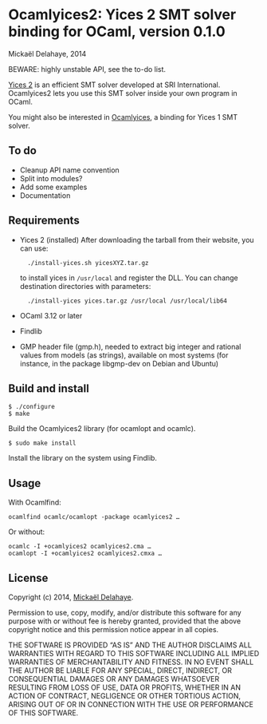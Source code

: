 Ocamlyices2: Yices 2 SMT solver binding for OCaml, version 0.1.0
================================================================
Mickaël Delahaye, 2014

BEWARE: highly unstable API, see the to-do list.

[Yices 2][1] is an efficient SMT solver developed at SRI International.
Ocamlyices2 lets you use this SMT solver inside your own program in OCaml.

You might also be interested in [Ocamlyices][2], a binding for Yices 1 SMT solver.

To do
-----

* Cleanup API name convention
* Split into modules?
* Add some examples
* Documentation

Requirements
------------

* Yices 2 (installed)
  After downloading the tarball from their website, you can use:

        ./install-yices.sh yicesXYZ.tar.gz

  to install yices in `/usr/local` and
  register the DLL. You can change destination directories with parameters:

        ./install-yices yices.tar.gz /usr/local /usr/local/lib64

* OCaml 3.12 or later

* Findlib

* GMP header file (gmp.h), needed to extract big integer and rational values
  from models (as strings), available on most systems (for instance, in the
  package libgmp-dev on Debian and Ubuntu)


Build and install
-----------------

    $ ./configure
    $ make

Build the Ocamlyices2 library (for ocamlopt and ocamlc).

    $ sudo make install

Install the library on the system using Findlib.

Usage
-----

With Ocamlfind:

    ocamlfind ocamlc/ocamlopt -package ocamlyices2 …

Or without:

    ocamlc -I +ocamlyices2 ocamlyices2.cma …
    ocamlopt -I +ocamlyices2 ocamlyices2.cmxa …

License
-------

Copyright (c) 2014, [Mickaël Delahaye][3].

Permission to use, copy, modify, and/or distribute this software for any purpose
with or without fee is hereby granted, provided that the above copyright notice
and this permission notice appear in all copies.

THE SOFTWARE IS PROVIDED “AS IS” AND THE AUTHOR DISCLAIMS ALL WARRANTIES WITH
REGARD TO THIS SOFTWARE INCLUDING ALL IMPLIED WARRANTIES OF MERCHANTABILITY AND
FITNESS. IN NO EVENT SHALL THE AUTHOR BE LIABLE FOR ANY SPECIAL, DIRECT,
INDIRECT, OR CONSEQUENTIAL DAMAGES OR ANY DAMAGES WHATSOEVER RESULTING FROM LOSS
OF USE, DATA OR PROFITS, WHETHER IN AN ACTION OF CONTRACT, NEGLIGENCE OR OTHER
TORTIOUS ACTION, ARISING OUT OF OR IN CONNECTION WITH THE USE OR PERFORMANCE OF
THIS SOFTWARE.


[1]: http://yices.csl.sri.com/
[2]: https://github.com/polazarus/ocamlyices
[3]: http://micdel.fr
